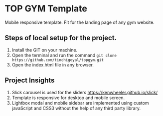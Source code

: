 # TOP GYM Template
Mobile responsive template. Fit for the landing page of any gym website.


## Steps of local setup for the project.
1. Install the GIT on your machine.
2. Open the terminal and run the command `git clone https://github.com/tinchigoyal/topgym.git`
3. Open the index.html file in any browser.


## Project Insights
1. Slick carousel is used for the sliders 
https://kenwheeler.github.io/slick/
2. Template is responsive for desktop and mobile screen.
3. Lightbox modal and mobile sidebar are implemented using custom javaScript and CSS3 without the help of any third party library.
